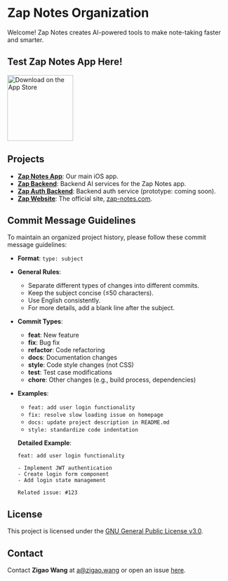 # Zap Notes Organization

Welcome! Zap Notes creates AI-powered tools to make note-taking faster and smarter.

## Test Zap Notes App Here!

<a href="https://apps.apple.com/us/app/zap-notes/id6740298881">
  <img src="https://developer.apple.com/assets/elements/badges/download-on-the-app-store.svg" alt="Download on the App Store" style="width:150px;">
</a>

## Projects

- **[Zap Notes App](https://github.com/ZapNotesApp/ZapNotesApp)**: Our main iOS app.
- **[Zap Backend](https://github.com/ZapNotesApp/ZapNotesApp-backend)**: Backend AI services for the Zap Notes app.
- **[Zap Auth Backend](https://github.com/ZapNotesApp/Zap-auth-backend)**: Backend auth service (prototype: coming soon).
- **[Zap Website](https://github.com/ZapNotesApp/Zap-website)**: The official site, [zap-notes.com](http://zap-notes.com).

## Commit Message Guidelines

To maintain an organized project history, please follow these commit message guidelines:

- **Format**: `type: subject`
- **General Rules**:
  - Separate different types of changes into different commits.
  - Keep the subject concise (≤50 characters).
  - Use English consistently.
  - For more details, add a blank line after the subject.

- **Commit Types**:
  - **feat**: New feature
  - **fix**: Bug fix
  - **refactor**: Code refactoring
  - **docs**: Documentation changes
  - **style**: Code style changes (not CSS)
  - **test**: Test case modifications
  - **chore**: Other changes (e.g., build process, dependencies)

- **Examples**:
  - `feat: add user login functionality`
  - `fix: resolve slow loading issue on homepage`
  - `docs: update project description in README.md`
  - `style: standardize code indentation`

  **Detailed Example**:
  ```
  feat: add user login functionality

  - Implement JWT authentication
  - Create login form component
  - Add login state management

  Related issue: #123
  ```

## License

This project is licensed under the [GNU General Public License v3.0](https://www.gnu.org/licenses/gpl-3.0.html).

## Contact

Contact **Zigao Wang** at a@zigao.wang or open an issue [here](https://github.com/ZapNotesApp/ZapNotesApp/issues).
